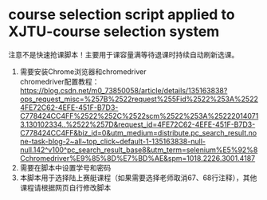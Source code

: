 # course selection script applied to XJTU-course selection system
注意不是快速抢课脚本！主要用于课容量满等待退课时持续自动刷新选课。  
1. 需要安装Chrome浏览器和chromedriver  
chromedriver配置教程：https://blog.csdn.net/m0_73850058/article/details/135163838?ops_request_misc=%257B%2522request%255Fid%2522%253A%25224FE72C62-4EFE-451F-B7D3-C778424CC4FF%2522%252C%2522scm%2522%253A%252220140713.130102334..%2522%257D&request_id=4FE72C62-4EFE-451F-B7D3-C778424CC4FF&biz_id=0&utm_medium=distribute.pc_search_result.none-task-blog-2~all~top_click~default-1-135163838-null-null.142^v100^pc_search_result_base8&utm_term=selenium%E5%92%8Cchromedriver%E9%85%8D%E7%BD%AE&spm=1018.2226.3001.4187
2. 需要在脚本中设置学号和密码
3. 本脚本用于选择陆上赛艇课程（如果需要选择老师取消67、68行注释），其他课程请根据网页自行修改脚本

